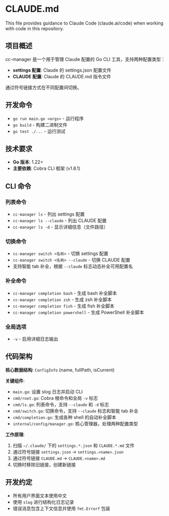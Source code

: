 # CLAUDE.md

This file provides guidance to Claude Code (claude.ai/code) when working with code in this repository.

## 项目概述

cc-manager 是一个用于管理 Claude 配置的 Go CLI 工具，支持两种配置类型：
- **settings 配置**: Claude 的 settings.json 配置文件
- **CLAUDE 配置**: Claude 的 CLAUDE.md 指令文件

通过符号链接方式在不同配置间切换。

## 开发命令

- `go run main.go <args>` - 运行程序
- `go build` - 构建二进制文件  
- `go test ./...` - 运行测试

## 技术要求

- **Go 版本**: 1.22+
- **主要依赖**: Cobra CLI 框架 (v1.8.1)

## CLI 命令

### 列表命令
- `cc-manager ls` - 列出 settings 配置
- `cc-manager ls --claude` - 列出 CLAUDE 配置
- `cc-manager ls -d` - 显示详细信息（文件路径）

### 切换命令
- `cc-manager switch <名称>` - 切换 settings 配置
- `cc-manager switch <名称> --claude` - 切换 CLAUDE 配置
- 支持智能 tab 补全，根据 `--claude` 标志动态补全可用配置名

### 补全命令
- `cc-manager completion bash` - 生成 bash 补全脚本
- `cc-manager completion zsh` - 生成 zsh 补全脚本
- `cc-manager completion fish` - 生成 fish 补全脚本
- `cc-manager completion powershell` - 生成 PowerShell 补全脚本

### 全局选项
- `-v` - 启用详细日志输出

## 代码架构

**核心数据结构**: `ConfigInfo` (name, fullPath, isCurrent)

**关键组件**:
- `main.go`: 设置 slog 日志并启动 CLI
- `cmd/root.go`: Cobra 根命令和全局 `-v` 标志
- `cmd/ls.go`: 列表命令，支持 `--claude` 和 `-d` 标志
- `cmd/switch.go`: 切换命令，支持 `--claude` 标志和智能 tab 补全
- `cmd/completion.go`: 生成各种 shell 的自动补全脚本
- `internal/config/manager.go`: 核心管理器，处理两种配置类型

**工作原理**:
1. 扫描 `~/.claude/` 下的 `settings.*.json` 和 `CLAUDE.*.md` 文件
2. 通过符号链接 `settings.json` → `settings.<name>.json`
3. 通过符号链接 `CLAUDE.md` → `CLAUDE.<name>.md`
4. 切换时移除旧链接，创建新链接

## 开发约定

- 所有用户界面文本使用中文
- 使用 `slog` 进行结构化日志记录
- 错误消息包含上下文信息并使用 `fmt.Errorf` 包装